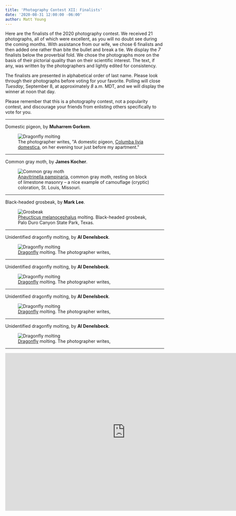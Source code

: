 ```yaml
---
title: 'Photography Contest XII: Finalists'
date: '2020-08-31 12:00:00 -06:00'
author: Matt Young
---
```


Here are the finalists of the 2020 photography contest. We received 21 photographs, all of which were excellent, as you will no doubt see during the coming months. With assistance from our wife, we chose 6 finalists and then added one rather than bite the bullet and break a tie. We display the *7* finalists below the proverbial fold. We chose the photographs more on the basis of their pictorial quality than on their scientific interest. The text, if any, was written by the photographers and lightly edited for consistency.

The finalists are presented in alphabetical order of last name. Please look through their photographs before voting for your favorite. Polling will close *Tuesday*, September 8, at approximately *8* a.m. MDT, and we will display the winner at noon that day.

Please remember that this is a photography contest, not a popularity contest, and discourage your friends from enlisting others specifically to vote for you.

<!--more-->

-----

Domestic pigeon, by **Muharrem Gorkem**.
<figure>
<img src="/uploads/2020/Gorkem_DomesticPigeon1_600.jpg" alt="Dragonfly molting"/>
<figcaption>
The photographer writes, "A domestic pigeon, <a href="https://en.wikipedia.org/wiki/Domestic_pigeon">Columba livia domestica</a>, on her evening tour just before my apartment."
</figcaption>
</figure>

-----

Common gray moth, by **James Kocher**.
<figure>
<img src="/uploads/2020/Kocher_CommonGrayMoth1.jpg" alt="Common gray moth"/>
<figcaption>
<a href="https://en.wikipedia.org/wiki/Anavitrinella_pampinaria">Anavitrinella pampinaria</a>, common gray moth, resting on block of limestone masonry &ndash; a nice example of camouflage (cryptic) coloration, St. Louis, Missouri. </figcaption>
</figure>

-----

Black-headed grosbeak, by **Mark Lee**.
<figure>
<img src="/uploads/2020/Lee_BlackheadedGrosbeak.jpeg" alt="Grosbeak"/>
<figcaption>
<a href="https://www.allaboutbirds.org/guide/Black-headed_Grosbeak/id">Pheucticus melanocephalus</a> molting. Black-headed grosbeak, Palo Duro Canyon State Park, Texas.</figcaption>
</figure>

-----

Unidentified dragonfly molting, by **Al Denelsbeck**.
<figure>
<img src="/uploads/2020/Gorkem_DomesticPigeon1_600.jpg" alt="Dragonfly molting"/>
<figcaption>
<a href="https://en.wikipedia.org/wiki/Dragonfly">Dragonfly</a> molting. The photographer writes, </figcaption>
</figure>

-----

Unidentified dragonfly molting, by **Al Denelsbeck**.
<figure>
<img src="/uploads/2020/Gorkem_DomesticPigeon1_600.jpg" alt="Dragonfly molting"/>
<figcaption>
<a href="https://en.wikipedia.org/wiki/Dragonfly">Dragonfly</a> molting. The photographer writes, </figcaption>
</figure>

-----

Unidentified dragonfly molting, by **Al Denelsbeck**.
<figure>
<img src="/uploads/2020/Gorkem_DomesticPigeon1_600.jpg" alt="Dragonfly molting"/>
<figcaption>
<a href="https://en.wikipedia.org/wiki/Dragonfly">Dragonfly</a> molting. The photographer writes, </figcaption>
</figure>

-----

Unidentified dragonfly molting, by **Al Denelsbeck**.
<figure>
<img src="/uploads/2020/Gorkem_DomesticPigeon1_600.jpg" alt="Dragonfly molting"/>
<figcaption>
<a href="https://en.wikipedia.org/wiki/Dragonfly">Dragonfly</a> molting. The photographer writes, </figcaption>
</figure>

-----

<iframe src="https://forms.gle/1p4yZVRqo7VW9H1U6?embedded=true" width="760" height="500" frameborder="0" marginheight="0" marginwidth="0">Loading...</iframe>
